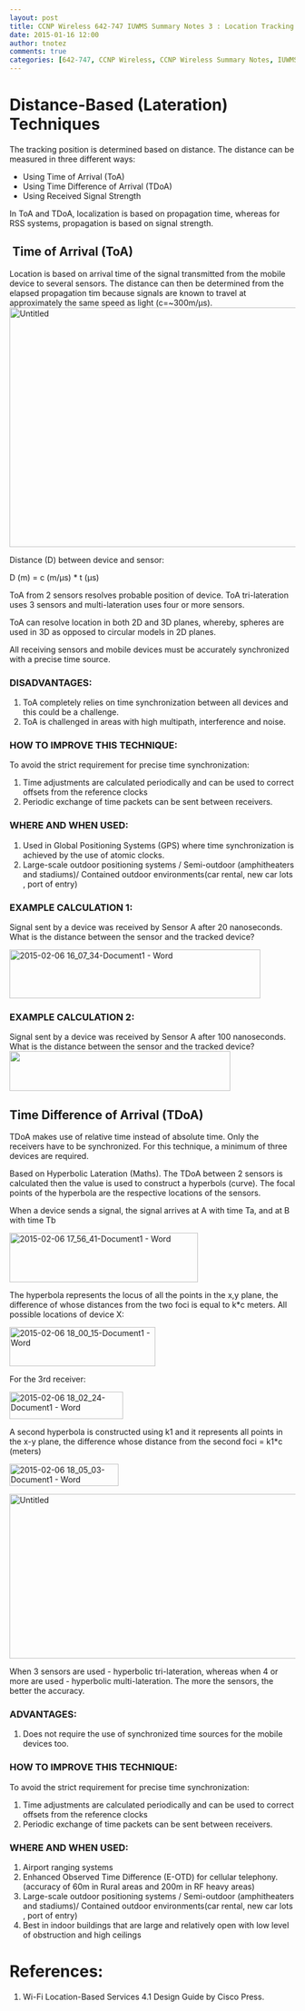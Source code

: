 ```yaml
---
layout: post
title: CCNP Wireless 642-747 IUWMS Summary Notes 3 : Location Tracking Techniques – Lateration (ToA and TDoA)
date: 2015-01-16 12:00
author: tnotez
comments: true
categories: [642-747, CCNP Wireless, CCNP Wireless Summary Notes, IUWMS]
---
```

<h1>Distance-Based (Lateration) Techniques</h1>

The tracking position is determined based on distance. The distance can be measured in three different ways:

<ul>
    <li>Using Time of Arrival (ToA)</li>
    <li>Using Time Difference of Arrival (TDoA)</li>
    <li>Using Received Signal Strength</li>
</ul>

In ToA and TDoA, localization is based on propagation time, whereas for RSS systems, propagation is based on signal strength.

<!--more-->

<h2> Time of Arrival (ToA)</h2>

Location is based on arrival time of the signal transmitted from the mobile device to several sensors. The distance can then be determined from the elapsed propagation tim because signals are known to travel at approximately the same speed as light (c=~300m/μs).<a href="https://littlenerdsdiary.files.wordpress.com/2015/01/untitled.png"><img class="alignnone size-full wp-image-3665" src="https://littlenerdsdiary.files.wordpress.com/2015/01/untitled.png" alt="Untitled" width="614" height="422" /></a>

Distance (D) between device and sensor:

D (m) = c (m/μs) * t (μs)

ToA from 2 sensors resolves probable position of device. ToA tri-lateration uses 3 sensors and multi-lateration uses four or more sensors.

ToA can resolve location in both 2D and 3D planes, whereby, spheres are used in 3D as opposed to circular models in 2D planes.

All receiving sensors and mobile devices must be accurately synchronized with a precise time source.

<h3>DISADVANTAGES:</h3>

<ol>
    <li>ToA completely relies on time synchronization between all devices and this could be a challenge.</li>
    <li>ToA is challenged in areas with high multipath, interference and noise.</li>
</ol>

<h3>HOW TO IMPROVE THIS TECHNIQUE:</h3>

To avoid the strict requirement for precise time synchronization:

<ol>
    <li>Time adjustments are calculated periodically and can be used to correct offsets from the reference clocks</li>
    <li>Periodic exchange of time packets can be sent between receivers.</li>
</ol>

<h3>WHERE AND WHEN USED:</h3>

<ol>
    <li>Used in Global Positioning Systems (GPS) where time synchronization is achieved by the use of atomic clocks.</li>
    <li>Large-scale outdoor positioning systems / Semi-outdoor (amphitheaters and stadiums)/ Contained outdoor environments(car rental, new car lots , port of entry)</li>
</ol>

<h3>EXAMPLE CALCULATION 1:</h3>

Signal sent by a device was received by Sensor A after 20 nanoseconds. What is the distance between the sensor and the tracked device?

<a href="https://littlenerdsdiary.files.wordpress.com/2015/01/2015-02-06-16_07_34-document1-word.png"><img class="alignnone size-full wp-image-3666" src="https://littlenerdsdiary.files.wordpress.com/2015/01/2015-02-06-16_07_34-document1-word.png" alt="2015-02-06 16_07_34-Document1 - Word" width="442" height="86" /></a>

<h3>EXAMPLE CALCULATION 2:</h3>

Signal sent by a device was received by Sensor A after 100 nanoseconds. What is the distance between the sensor and the tracked device?<a href="https://littlenerdsdiary.files.wordpress.com/2015/01/2015-02-06-16_10_16-document1-word-e1423228293836.png"><img class="alignnone wp-image-3667 size-full" src="https://littlenerdsdiary.files.wordpress.com/2015/01/2015-02-06-16_10_16-document1-word-e1423228293836.png" alt="" width="389" height="70" /></a><!--more-->

<h2>Time Difference of Arrival (TDoA)</h2>

TDoA makes use of relative time instead of absolute time. Only the receivers have to be synchronized. For this technique, a minimum of three devices are required.

Based on Hyperbolic Lateration (Maths). The TDoA between 2 sensors is calculated then the value is used to construct a hyperbols (curve). The focal points of the hyperbola are the respective locations of the sensors.

When a device sends a signal, the signal arrives at A with time Ta, and at B with time Tb

<a href="https://littlenerdsdiary.files.wordpress.com/2015/01/2015-02-06-17_56_41-document1-word.png"><img class="alignnone size-full wp-image-3668" src="https://littlenerdsdiary.files.wordpress.com/2015/01/2015-02-06-17_56_41-document1-word.png" alt="2015-02-06 17_56_41-Document1 - Word" width="332" height="87" /></a>

The hyperbola represents the locus of all the points in the x,y plane, the difference of whose distances from the two foci is equal to k*c meters. All possible locations of device X:

<a href="https://littlenerdsdiary.files.wordpress.com/2015/01/2015-02-06-18_00_15-document1-word.png"><img class="alignnone size-full wp-image-3669" src="https://littlenerdsdiary.files.wordpress.com/2015/01/2015-02-06-18_00_15-document1-word.png" alt="2015-02-06 18_00_15-Document1 - Word" width="257" height="69" /></a>

For the 3rd receiver:

<a href="https://littlenerdsdiary.files.wordpress.com/2015/01/2015-02-06-18_02_24-document1-word.png"><img class="alignnone size-full wp-image-3671" src="https://littlenerdsdiary.files.wordpress.com/2015/01/2015-02-06-18_02_24-document1-word.png" alt="2015-02-06 18_02_24-Document1 - Word" width="200" height="48" /></a>

A second hyperbola is constructed using k1 and it represents all points in the x-y plane, the difference whose distance from the second foci = k1*c (meters)

<a href="https://littlenerdsdiary.files.wordpress.com/2015/01/2015-02-06-18_05_03-document1-word.png"><img class="alignnone size-full wp-image-3672" src="https://littlenerdsdiary.files.wordpress.com/2015/01/2015-02-06-18_05_03-document1-word.png" alt="2015-02-06 18_05_03-Document1 - Word" width="192" height="39" /></a>

<a href="https://littlenerdsdiary.files.wordpress.com/2015/01/untitled1.png"><img class="alignnone size-full wp-image-3673" src="https://littlenerdsdiary.files.wordpress.com/2015/01/untitled1.png" alt="Untitled" width="628" height="290" /></a>

When 3 sensors are used - hyperbolic tri-lateration, whereas when 4 or more are used - hyperbolic multi-lateration. The more the sensors, the better the accuracy.

<h3>ADVANTAGES:</h3>

<ol>
    <li>Does not require the use of synchronized time sources for the mobile devices too.</li>
</ol>

<h3>HOW TO IMPROVE THIS TECHNIQUE:</h3>

To avoid the strict requirement for precise time synchronization:

<ol>
    <li>Time adjustments are calculated periodically and can be used to correct offsets from the reference clocks</li>
    <li>Periodic exchange of time packets can be sent between receivers.</li>
</ol>

<h3>WHERE AND WHEN USED:</h3>

<ol>
    <li>Airport ranging systems</li>
    <li>Enhanced Observed Time Difference (E-OTD) for cellular telephony. (accuracy of 60m in Rural areas and 200m in RF heavy areas)</li>
    <li>Large-scale outdoor positioning systems / Semi-outdoor (amphitheaters and stadiums)/ Contained outdoor environments(car rental, new car lots , port of entry)</li>
    <li>Best in indoor buildings that are large and relatively open with low level of obstruction and high ceilings</li>
</ol>

<h1>References:</h1>

<ol>
    <li>Wi-Fi Location-Based Services 4.1 Design Guide by Cisco Press.</li>
</ol>
